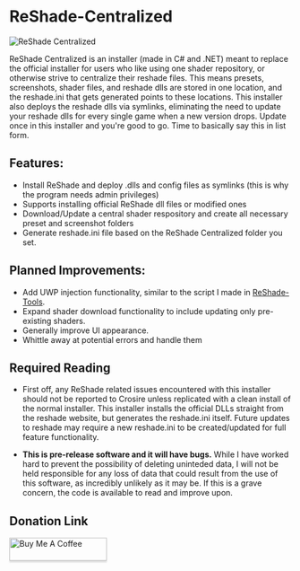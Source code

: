 # ReShade-Centralized

<img align="center" src="https://imgur.com/nUcYaOC.jpg" alt="ReShade Centralized">

ReShade Centralized is an installer (made in C# and .NET) meant to replace the official installer for users who like using one shader repository, or otherwise strive to centralize their reshade files.  This means presets, screenshots, shader files, and reshade dlls are stored in one location, and the reshade.ini that gets generated points to these locations.  This installer also deploys the reshade dlls via symlinks, eliminating the need to update your reshade dlls for every single game when a new version drops.  Update once in this installer and you're good to go.  Time to basically say this in list form.

## Features:
- Install ReShade and deploy .dlls and config files as symlinks (this is why the program needs admin privileges)
- Supports installing official ReShade dll files or modified ones
- Download/Update a central shader respository and create all necessary preset and screenshot folders
- Generate reshade.ini file based on the ReShade Centralized folder you set.

## Planned Improvements:
- Add UWP injection functionality, similar to the script I made in [ReShade-Tools](https://github.com/OopyDoopy/ReShade-Tools).
- Expand shader download functionality to include updating only pre-existing shaders.
- Generally improve UI appearance.
- Whittle away at potential errors and handle them

## Required Reading
- First off, any ReShade related issues encountered with this installer should not be reported to Crosire unless replicated with a clean install of the normal installer.  This installer installs the official DLLs straight from the reshade website, but generates the reshade.ini itself.  Future updates to reshade may require a new reshade.ini to be created/updated for full feature functionality.

- **This is pre-release software and it will have bugs.**  While I have worked hard to prevent the possibility of deleting uninteded data, I will not be held responsible for any loss of data that could result from the use of this software, as incredibly unlikely as it may be.  If this is a grave concern, the code is available to read and improve upon.

## Donation Link
<a href="https://www.buymeacoffee.com/oopydoopy" target="_blank"><img src="https://www.buymeacoffee.com/assets/img/custom_images/orange_img.png" alt="Buy Me A Coffee" style="height: 41px !important;width: 174px !important;box-shadow: 0px 3px 2px 0px rgba(190, 190, 190, 0.5) !important;-webkit-box-shadow: 0px 3px 2px 0px rgba(190, 190, 190, 0.5) !important;" ></a>
